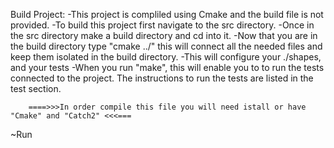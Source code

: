Build Project:
-This project is compliled using Cmake and the build file is not provided. 
-To build this project first navigate to the src directory.
-Once in the src directory make a build directory and cd into it.
-Now that you are in the build directory type "cmake ../" this will connect all the needed files and keep them isolated in the build directory. 
-This will configure your ./shapes, and your tests
-When you run "make", this will enable you to to run the tests connected to the project. The instructions to run the tests are listed in the test section. 

        ====>>>In order compile this file you will need istall or have "Cmake" and "Catch2" <<<===

~Run
